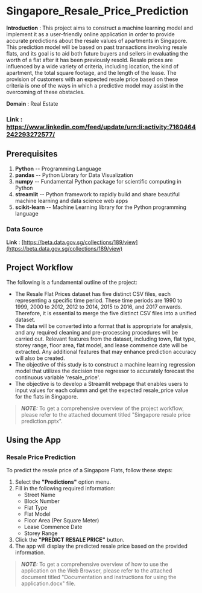 # Singapore_Resale_Price_Prediction

**Introduction** : This project aims to construct a machine learning model and implement it as a user-friendly online application in order to provide accurate predictions about the resale values of apartments in Singapore. This prediction model will be based on past transactions involving resale flats, and its goal is to aid both future buyers and sellers in evaluating the worth of a flat after it has been previously resold. Resale prices are influenced by a wide variety of criteria, including location, the kind of apartment, the total square footage, and the length of the lease. The provision of customers with an expected resale price based on these criteria is one of the ways in which a predictive model may assist in the overcoming of these obstacles.

**Domain** : Real Estate

### Link : https://www.linkedin.com/feed/update/urn:li:activity:7160464242293272577/


## Prerequisites

1. **Python** -- Programming Language
2. **pandas** -- Python Library for Data Visualization
3. **numpy** -- Fundamental Python package for scientific computing in Python
4. **streamlit** -- Python framework to rapidly build and share beautiful machine learning and data science web apps
5. **scikit-learn** -- Machine Learning library for the Python programming language

### Data Source

**Link** : [https://beta.data.gov.sg/collections/189/view](https://beta.data.gov.sg/collections/189/view)

## Project Workflow

The following is a fundamental outline of the project:

* The Resale Flat Prices dataset has five distinct CSV files, each representing a specific time period. These time periods are 1990 to 1999, 2000 to 2012, 2012 to 2014, 2015 to 2016, and 2017 onwards. Therefore, it is essential to merge the five distinct CSV files into a unified dataset.
* The data will be converted into a format that is appropriate for analysis, and any required cleaning and pre-processing procedures will be carried out. Relevant features from the dataset, including town, flat type, storey range, floor area, flat model, and lease commence date will be extracted. Any additional features that may enhance prediction accuracy will also be created.
* The objective of this study is to construct a machine learning regression model that utilizes the decision tree regressor to accurately forecast the continuous variable 'resale_price'.
* The objective is to develop a Streamlit webpage that enables users to input values for each column and get the expected resale_price value for the flats in Singapore.

> ***NOTE:*** To get a comprehensive overview of the project workflow, please refer to the attached document titled "Singapore resale price prediction.pptx".

## Using the App

### Resale Price Prediction

To predict the resale price of a Singapore Flats, follow these steps:

1. Select the **"Predictions"** option menu.
2. Fill in the following required information:
   * Street Name
   * Block Number
   * Flat Type
   * Flat Model
   * Floor Area (Per Square Meter)
   * Lease Commence Date
   * Storey Range
3. Click the **"PREDICT RESALE PRICE"** button.
4. The app will display the predicted resale price based on the provided information.

> ***NOTE:*** To get a comprehensive overview of how to use the application on the Web Browser, please refer to the attached document titled "Documentation and instructions for using the application.docx" file.
